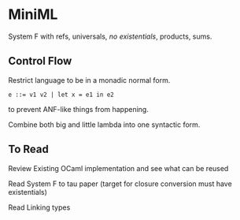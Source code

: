 # MiniML

System F with refs, universals, _no existentials_, products, sums.

## Control Flow

Restrict language to be in a monadic normal form.

```plain
e ::= v1 v2 | let x = e1 in e2
```

to prevent ANF-like things from happening.

Combine both big and little lambda into one syntactic form.

## To Read

Review Existing OCaml implementation and see what can be reused

Read System F to tau paper (target for closure conversion must have existentials)

Read Linking types
